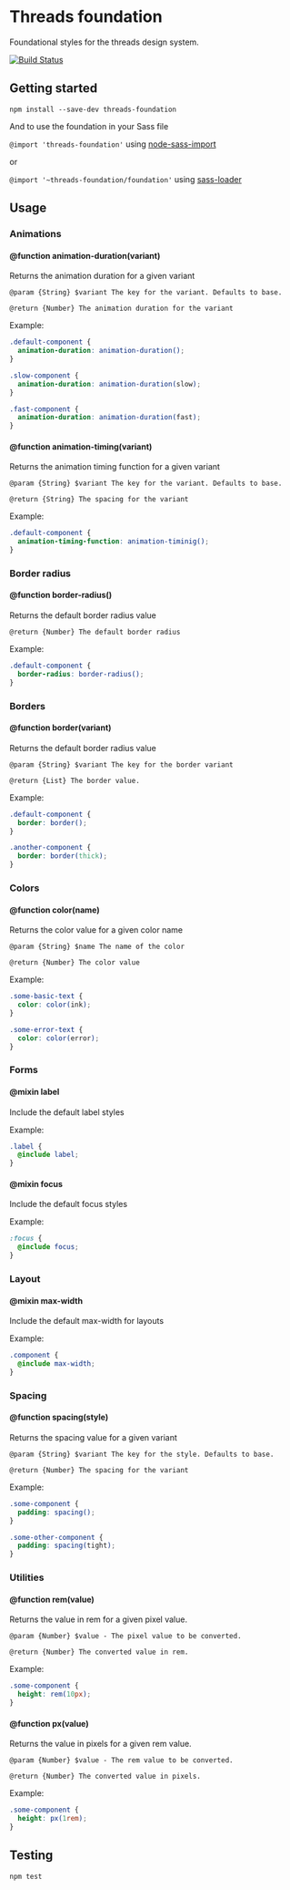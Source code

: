 # Threads foundation
Foundational styles for the threads design system.

[![Build Status](https://travis-ci.org/dfmcphee/threads-foundation.svg?branch=master)](https://travis-ci.org/dfmcphee/threads-foundation)

## Getting started
`npm install --save-dev threads-foundation`

And to use the foundation in your Sass file

`@import 'threads-foundation'` using [node-sass-import](https://www.npmjs.com/package/node-sass-import)

or 

`@import '~threads-foundation/foundation'` using [sass-loader](https://www.npmjs.com/package/sass-loader)

## Usage

### Animations

#### @function animation-duration(variant)
Returns the animation duration for a given variant

`@param {String} $variant The key for the variant. Defaults to base.`

`@return {Number} The animation duration for the variant`

Example:
```scss
.default-component {
  animation-duration: animation-duration();
}

.slow-component {
  animation-duration: animation-duration(slow);
}

.fast-component {
  animation-duration: animation-duration(fast);
}
```

#### @function animation-timing(variant)
Returns the animation timing function for a given variant

`@param {String} $variant The key for the variant. Defaults to base.`

`@return {String} The spacing for the variant`

Example:
```scss
.default-component {
  animation-timing-function: animation-timinig();
}
```

### Border radius

#### @function border-radius()
Returns the default border radius value

`@return {Number} The default border radius`

Example:
```scss
.default-component {
  border-radius: border-radius();
}
```

### Borders

#### @function border(variant)
Returns the default border radius value

`@param {String} $variant The key for the border variant`

`@return {List} The border value.`

Example:
```scss
.default-component {
  border: border();
}

.another-component {
  border: border(thick);
}
```

### Colors

#### @function color(name)
Returns the color value for a given color name

`@param {String} $name The name of the color`

`@return {Number} The color value`

Example:
```scss
.some-basic-text {
  color: color(ink);
}

.some-error-text {
  color: color(error);
}
```

### Forms

#### @mixin label
Include the default label styles

Example:
```scss
.label {
  @include label;
}
```

#### @mixin focus
Include the default focus styles

Example:
```scss
:focus {
  @include focus;
}
```

### Layout

#### @mixin max-width
Include the default max-width for layouts

Example:
```scss
.component {
  @include max-width;
}
```

### Spacing

#### @function spacing(style)
Returns the spacing value for a given variant

`@param {String} $variant The key for the style. Defaults to base.`

`@return {Number} The spacing for the variant`

Example:
```scss
.some-component {
  padding: spacing();
}

.some-other-component {
  padding: spacing(tight);
}
```

### Utilities

#### @function rem(value)
Returns the value in rem for a given pixel value.

`@param {Number} $value - The pixel value to be converted.`

`@return {Number} The converted value in rem.`

Example:
```scss
.some-component {
  height: rem(10px);
}
```

#### @function px(value)
Returns the value in pixels for a given rem value.

`@param {Number} $value - The rem value to be converted.`

`@return {Number} The converted value in pixels.`

Example:
```scss
.some-component {
  height: px(1rem);
}
```

## Testing
`npm test`
